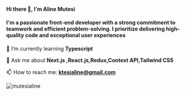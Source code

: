 <h4 align="left">Hi there 👋, I'm Aline Mutesi</h4>
<h4 align="left">I'm a passionate front-end developer with a strong commitment to teamwork and efficient problem-solving. I prioritize delivering high-quality code and exceptional user experiences</h4>

🌱 I’m currently learning **Typescript**

💬 Ask me about **Next.js ,React.js,Redux,Context API,Tailwind CSS**

📫 How to reach me: **ktesialine@gmail.com**


<p><img align="left" src="https://github-readme-stats.vercel.app/api/top-langs?username=mutesialine&show_icons=true&locale=en&layout=compact" alt="mutesialine" /></p>


